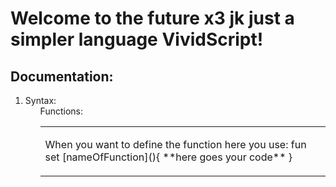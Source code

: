 # Welcome to the future x3 jk just a simpler language VividScript!

## Documentation:
<ol>
  <li>
    Syntax:
      <ul>
        <table>
          <tr>
            Functions:
          </tr>
          <td>
            <p>When you want to define the function here you use: fun set [nameOfFunction](){
              **here goes your code**
            }</p>
          </td>
        </table>
      </ul>
  </li>
</ol>

